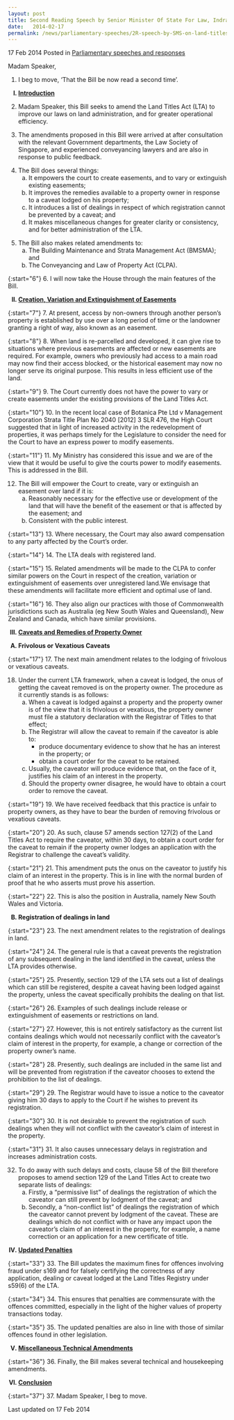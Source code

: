 ```yaml
---
layout: post
title: Second Reading Speech by Senior Minister Of State For Law, Indranee Rajah SC, on the Land Titles (Amendment) Bill
date:   2014-02-17
permalink: /news/parliamentary-speeches/2R-speech-by-SMS-on-land-titles-amendment-bill-2014
---
```


17 Feb 2014 Posted in [Parliamentary speeches and responses](/news/parliamentary-speeches)

Madam Speaker,

1. I beg to move, ‘That the Bill be now read a second time’.

<ol style="list-style-type: upper-roman; font-weight: bold;">
<li><u> Introduction</u></li>
</ol>


2. Madam Speaker, this Bill seeks to amend the Land Titles Act (LTA) to improve our laws on land administration, and for greater operational efficiency.

3. The amendments proposed in this Bill were arrived at after consultation with the relevant Government departments, the Law Society of Singapore, and experienced conveyancing lawyers and are also in response to public feedback.

<ol start="4">
<li>The Bill does several things:

<ol style="list-style-type: lower-alpha">
<li>It empowers the court to create easements, and to vary or extinguish existing easements; </li>
<li>It improves the remedies available to a property owner in response to a caveat lodged on his property; </li>
<li>It introduces a list of dealings in respect of which registration cannot be prevented by a caveat; and </li>
<li>It makes miscellaneous changes for greater clarity or consistency, and for better administration of the LTA. </li>
</ol>
</li>
</ol>

<ol start="5">
<li>The Bill also makes related amendments to:

<ol style="list-style-type: lower-alpha">
<li> The Building Maintenance and Strata Management Act (BMSMA); and</li>
<li> The Conveyancing and Law of Property Act (CLPA).</li>
</ol>

</li>
</ol>

{:start="6"}
6. I will now take the House through the main features of the Bill.


<ol start="2" style="list-style-type: upper-roman; font-weight:bold;">
<li><u>Creation, Variation and Extinguishment of Easements </u>
</li>
</ol>

{:start="7"}
7. At present, access by non-owners through another person’s property is established by use over a long period of time or the landowner granting a right of way, also known as an easement. 

{:start="8"}
8. When land is re-parcelled and developed, it can give rise to situations where previous easements are affected or new easements are required. For example, owners who previously had access to a main road may now find their access blocked, or the historical easement may now no longer serve its original purpose. This results in less efficient use of the land.

{:start="9"}
9. The Court currently does not have the power to vary or create easements under the existing provisions of the Land Titles Act. 

{:start="10"}
10. In the recent local case of Botanica Pte Ltd v Management Corporation Strata Title Plan No 2040 [2012] 3 SLR 476, the High Court suggested that in light of increased activity in the redevelopment of properties, it was perhaps timely for the Legislature to consider the need for the Court to have an express power to modify easements.

{:start="11"}
11. My Ministry has considered this issue and we are of the view that it would be useful to give the courts power to modify easements. This is addressed in the Bill.


<ol start="12">
<li> The Bill will empower the Court to create, vary or extinguish an easement over land if it is:

<ol style="list-style-type: lower-alpha">

<li>Reasonably necessary for the effective use or development of the land that will have the benefit of the easement or that is affected by the easement; and </li>
<li>Consistent with the public interest. </li>

</ol>

</li>
</ol>

{:start="13"}
13. Where necessary, the Court may also award compensation to any party affected by the Court’s order.

{:start="14"}
14. The LTA deals with registered land.

{:start="15"}
15.  Related amendments will be made to the CLPA to confer similar powers on the Court in respect of the creation, variation or extinguishment of easements over unregistered land.We envisage that these amendments will facilitate more efficient and optimal use of land.

{:start="16"}
16. They also align our practices with those of Commonwealth jurisdictions such as Australia (eg New South Wales and Queensland), New Zealand and Canada, which have similar provisions.


<ol start="3" style="list-style-type: upper-roman; font-weight:bold;">
<li><u>Caveats and Remedies of Property Owner</u></li>
</ol>

<ol style="list-style-type: upper-alpha; font-weight:bold;">
<li>Frivolous or Vexatious Caveats</li>
</ol>

{:start="17"}
17. The next main amendment relates to the lodging of frivolous or vexatious caveats.


<ol start="18">
<li>  Under the current LTA framework, when a caveat is lodged, the onus of getting the caveat removed is on the property owner. The procedure as it currently stands is as follows:

<ol style="list-style-type: lower-alpha">
<li>When a caveat is lodged against a property and the property owner is of the view that it is frivolous or vexatious, the property owner must file a statutory declaration with the Registrar of Titles to that effect; </li>
<li>The Registrar will allow the caveat to remain if the caveator is able to: 

<ul>
<li>produce documentary evidence to show that he has an interest in the property; or </li>
<li>obtain a court order for the caveat to be retained. </li>

</ul>


</li>
<li>Usually, the caveator will produce evidence that, on the face of it, justifies his claim of an interest in the property.</li>
<li> Should the property owner disagree, he would have to obtain a court order to remove the caveat.</li>

</ol>


</li>
</ol>


{:start="19"}
19. We have received feedback that this practice is unfair to property owners, as they have to bear the burden of removing frivolous or vexatious caveats.

{:start="20"}
20. As such, clause 57 amends section 127(2) of the Land Titles Act to require the caveator, within 30 days, to obtain a court order for the caveat to remain if the property owner lodges an application with the Registrar to challenge the caveat’s validity.

{:start="21"}
21. This amendment puts the onus on the caveator to justify his claim of an interest in the property. This is in line with the normal burden of proof that he who asserts must prove his assertion.

{:start="22"}
22. This is also the position in Australia, namely New South Wales and Victoria.


<ol start="2" style="list-style-type: upper-alpha; font-weight:bold;">
<li>Registration of dealings in land</li>
</ol>

{:start="23"}
23. The next amendment relates to the registration of dealings in land.

{:start="24"}
24. The general rule is that a caveat prevents the registration of any subsequent dealing in the land identified in the caveat, unless the LTA provides otherwise.

{:start="25"}
25. Presently, section 129 of the LTA sets out a list of dealings which can still be registered, despite a caveat having been lodged against the property, unless the caveat specifically prohibits the dealing on that list.

{:start="26"}
26. Examples of such dealings include release or extinguishment of easements or restrictions on land.

{:start="27"}
27. However, this is not entirely satisfactory as the current list contains dealings which would not necessarily conflict with the caveator’s claim of interest in the property, for example, a change or correction of the property owner’s name.

{:start="28"}
28. Presently, such dealings are included in the same list and will be prevented from registration if the caveator chooses to extend the prohibition to the list of dealings.

{:start="29"}
29. The Registrar would have to issue a notice to the caveator giving him 30 days to apply to the Court if he wishes to prevent its registration.

{:start="30"}
30. It is not desirable to prevent the registration of such dealings when they will not conflict with the caveator’s claim of interest in the property.

{:start="31"}
31. It also causes unnecessary delays in registration and increases administration costs.

<ol start="32">
<li>  To do away with such delays and costs, clause 58 of the Bill therefore proposes to amend section 129 of the Land Titles Act to create two separate lists of dealings:
<ol style="list-style-type: lower-alpha">


<li>Firstly, a “permissive list” of dealings the registration of which the caveator can still prevent by lodgment of the caveat; and </li>

<li>Secondly, a “non-conflict list” of dealings the registration of which the caveator cannot prevent by lodgment of the caveat. These are dealings which do not conflict with or have any impact upon the caveator’s claim of an interest in the property, for example, a name correction or an application for a new certificate of title. </li> 
</ol>

</li>
</ol>


<ol start="4" style="list-style-type: upper-roman; font-weight: bold;">
<li><u>Updated Penalties</u></li>
</ol>

{:start="33"}
33. The Bill updates the maximum fines for offences involving fraud under s169 and for falsely certifying the correctness of any application, dealing or caveat lodged at the Land Titles Registry under s59(6) of the LTA.

{:start="34"}
34. This ensures that penalties are commensurate with the offences committed, especially in the light of the higher values of property transactions today.

{:start="35"}
35. The updated penalties are also in line with those of similar offences found in other legislation.

<ol start="5" style="list-style-type: upper-roman; font-weight:bold;">
<li><u>Miscellaneous Technical Amendments</u></li>
</ol>

{:start="36"}
36. Finally, the Bill makes several technical and housekeeping amendments.


<ol start="6" style="list-style-type: upper-roman; font-weight:bold;">
<li><u>Conclusion</u></li>
</ol>

{:start="37"}
37. Madam Speaker, I beg to move.


<p class="right-side-updated">Last updated on 17 Feb 2014</p> 
